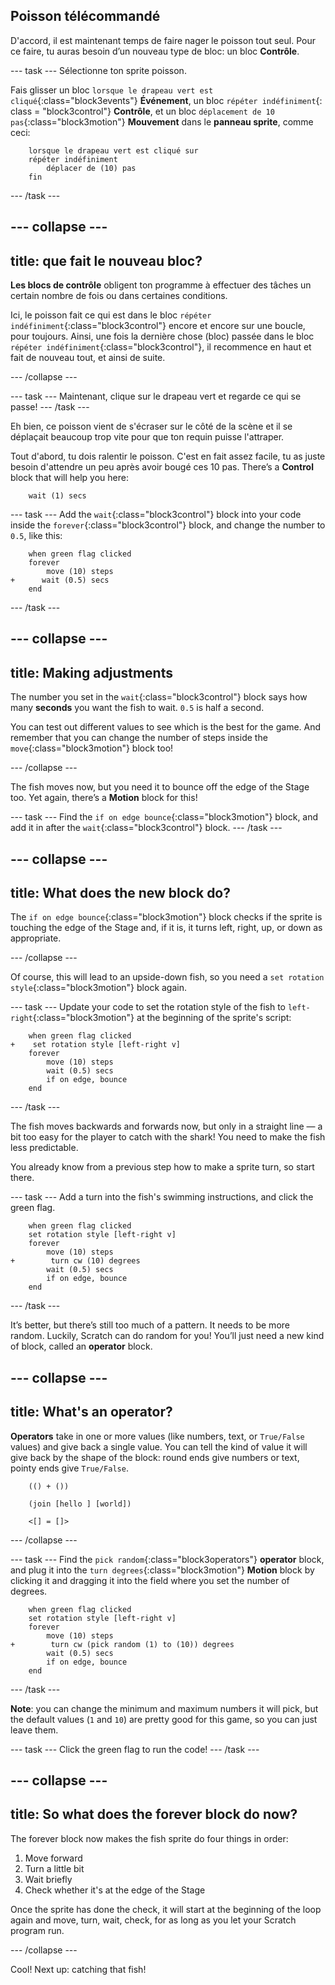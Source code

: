 ## Poisson télécommandé

D'accord, il est maintenant temps de faire nager le poisson tout seul. Pour ce faire, tu auras besoin d’un nouveau type de bloc: un bloc **Contrôle**.

\--- task \--- Sélectionne ton sprite poisson.

Fais glisser un bloc `lorsque le drapeau vert est cliqué`{:class="block3events"} **Événement**, un bloc `répéter indéfiniment`{: class = "block3control"} **Contrôle**, et un bloc `déplacement de 10 pas`{:class="block3motion"} **Mouvement** dans le **panneau sprite**, comme ceci:

```blocks3
    lorsque le drapeau vert est cliqué sur
    répéter indéfiniment
        déplacer de (10) pas
    fin
```

\--- /task \---

## \--- collapse \---

## title: que fait le nouveau bloc?

**Les blocs de contrôle** obligent ton programme à effectuer des tâches un certain nombre de fois ou dans certaines conditions.

Ici, le poisson fait ce qui est dans le bloc `répéter indéfiniment`{:class="block3control"} encore et encore sur une boucle, pour toujours. Ainsi, une fois la dernière chose (bloc) passée dans le bloc `répéter indéfiniment`{:class="block3control"}, il recommence en haut et fait de nouveau tout, et ainsi de suite.

\--- /collapse \---

\--- task \--- Maintenant, clique sur le drapeau vert et regarde ce qui se passe! \--- /task \---

Eh bien, ce poisson vient de s'écraser sur le côté de la scène et il se déplaçait beaucoup trop vite pour que ton requin puisse l'attraper.

Tout d'abord, tu dois ralentir le poisson. C'est en fait assez facile, tu as juste besoin d'attendre un peu après avoir bougé ces 10 pas. There’s a **Control** block that will help you here:

```blocks3
    wait (1) secs
```

\--- task \--- Add the `wait`{:class="block3control"} block into your code inside the `forever`{:class="block3control"} block, and change the number to `0.5`, like this:

```blocks3
    when green flag clicked
    forever
        move (10) steps
+      wait (0.5) secs
    end
```

\--- /task \---

## \--- collapse \---

## title: Making adjustments

The number you set in the `wait`{:class="block3control"} block says how many **seconds** you want the fish to wait. `0.5` is half a second.

You can test out different values to see which is the best for the game. And remember that you can change the number of steps inside the `move`{:class="block3motion"} block too!

\--- /collapse \---

The fish moves now, but you need it to bounce off the edge of the Stage too. Yet again, there’s a **Motion** block for this!

\--- task \--- Find the `if on edge bounce`{:class="block3motion"} block, and add it in after the `wait`{:class="block3control"} block. \--- /task \---

## \--- collapse \---

## title: What does the new block do?

The `if on edge bounce`{:class="block3motion"} block checks if the sprite is touching the edge of the Stage and, if it is, it turns left, right, up, or down as appropriate.

\--- /collapse \---

Of course, this will lead to an upside-down fish, so you need a `set rotation style`{:class="block3motion"} block again.

\--- task \--- Update your code to set the rotation style of the fish to `left-right`{:class="block3motion"} at the beginning of the sprite's script:

```blocks3
    when green flag clicked
+    set rotation style [left-right v]
    forever
        move (10) steps
        wait (0.5) secs
        if on edge, bounce
    end
```

\--- /task \---

The fish moves backwards and forwards now, but only in a straight line — a bit too easy for the player to catch with the shark! You need to make the fish less predictable.

You already know from a previous step how to make a sprite turn, so start there.

\--- task \--- Add a turn into the fish's swimming instructions, and click the green flag.

```blocks3
    when green flag clicked
    set rotation style [left-right v]
    forever
        move (10) steps
+        turn cw (10) degrees
        wait (0.5) secs
        if on edge, bounce
    end
```

\--- /task \---

It’s better, but there’s still too much of a pattern. It needs to be more random. Luckily, Scratch can do random for you! You’ll just need a new kind of block, called an **operator** block.

## \--- collapse \---

## title: What's an operator?

**Operators** take in one or more values (like numbers, text, or `True/False` values) and give back a single value. You can tell the kind of value it will give back by the shape of the block: round ends give numbers or text, pointy ends give `True/False`.

```blocks3
    (() + ())

    (join [hello ] [world])

    <[] = []>
```

\--- /collapse \---

\--- task \--- Find the `pick random`{:class="block3operators"} **operator** block, and plug it into the `turn degrees`{:class="block3motion"} **Motion** block by clicking it and dragging it into the field where you set the number of degrees.

```blocks3
    when green flag clicked
    set rotation style [left-right v]
    forever 
        move (10) steps
+        turn cw (pick random (1) to (10)) degrees
        wait (0.5) secs
        if on edge, bounce
    end
```

\--- /task \---

**Note**: you can change the minimum and maximum numbers it will pick, but the default values (`1` and `10`) are pretty good for this game, so you can just leave them.

\--- task \--- Click the green flag to run the code! \--- /task \---

## \--- collapse \---

## title: So what does the forever block do now?

The forever block now makes the fish sprite do four things in order:

1. Move forward
2. Turn a little bit
3. Wait briefly
4. Check whether it's at the edge of the Stage

Once the sprite has done the check, it will start at the beginning of the loop again and move, turn, wait, check, for as long as you let your Scratch program run.

\--- /collapse \---

Cool! Next up: catching that fish!